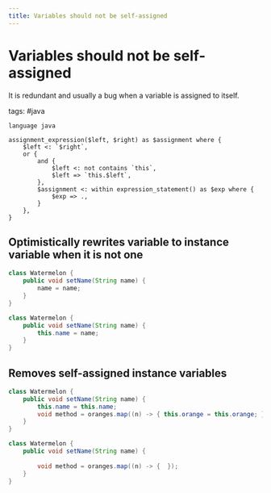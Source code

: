 ```yaml
---
title: Variables should not be self-assigned
---
```


# Variables should not be self-assigned

It is redundant and usually a bug when a variable is assigned to itself.

tags: #java

```grit
language java

assignment_expression($left, $right) as $assignment where {
    $left <: `$right`,
    or {
        and {
            $left <: not contains `this`,
            $left => `this.$left`,
        },
        $assignment <: within expression_statement() as $exp where {
            $exp => .,
        }
    },
}
```

## Optimistically rewrites variable to instance variable when it is not one

```java
class Watermelon {
    public void setName(String name) {
        name = name;
    }
}
```

```java
class Watermelon {
    public void setName(String name) {
        this.name = name;
    }
}
```

## Removes self-assigned instance variables

```java
class Watermelon {
    public void setName(String name) {
        this.name = this.name;
        void method = oranges.map((n) -> { this.orange = this.orange; });
    }
}
```

```java
class Watermelon {
    public void setName(String name) {
        
        void method = oranges.map((n) -> {  });
    }
}
```

